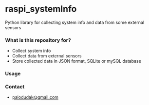 # raspi_systemInfo #

Python library for collecting system info and data from some external sensors

### What is this repository for? ###

* Collect system info
* Collect data from external sensors
* Store collected data in JSON format, SQLite or mySQL database

### Usage ###



### Contact ###

* palodudak@gmail.com
